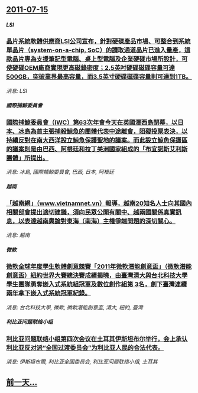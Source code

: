 ## [2011-07-15](/news/2011/07/15/index.md)

##### LSI
### [ 晶片系統軟體供應商LSI公司宣布，針對硬碟產品市場、可整合到系統單晶片（system-on-a-chip, SoC）的讀取通道晶片已進入量產，這款晶片專為支援筆記型電腦、桌上型電腦及企業硬碟市場所設計，可使硬碟OEM廠商實現更高磁錄密度；2.5英吋硬碟磁碟容量可達 500GB，突破業界最高容量，而3.5英寸硬碟磁碟容量則可達到1TB。 ](/news/2011/07/15/晶片系統軟體供應商LSI公司宣布-針對硬碟產品市場-可整合到系統單晶片-system-on-a-chip-SoC-的.md)
_消息: LSI_

##### 國際捕鯨委員會
### [ 國際捕鯨委員會（IWC）第63次年會今天在英國澤西島閉幕，以日本、冰島為首主張捕殺鯨魚的團體代表中途離會，阻礙投票表決，以持續反對在南大西洋設立鯨魚保護聖地的議案。而此設立鯨魚保護區的議案則是由巴西、阿根廷和拉丁美洲國家組成的「布宜諾斯艾利斯團體」所提出。 ](/news/2011/07/15/國際捕鯨委員會-IWC-第63次年會今天在英國澤西島閉幕-以日本-冰島為首主張捕殺鯨魚的團體代表中途離會-阻礙投票表決.md)
_消息: 冰島, 國際捕鯨委員會, 巴西, 日本, 阿根廷_

##### 越南
### [「越南網」（www.vietnamnet.vn）報導，越南20知名人士向其國內相關部會提出適切建議，須向民眾公開有關中、越兩國關係真實訊息，以表達越南輿論對東海（南海）主權爭端問題的深切關心。 ](/news/2011/07/15/越南網-wwwvietnamnetvn-報導-越南20知名人士向其國內相關部會提出適切建議-須向民眾公開有關中.md)
_消息: 越南_

##### 微軟
### [ 微軟全球年度學生軟體創意競賽「2011年微軟潛能創意盃」（微軟潛能創意盃）紐約世界大賽總決賽成績揭曉，由臺灣清大與台北科技大學學生團隊勇奪嵌入式系統組冠軍及數位創作組第 3名，創下臺灣連續兩年拿下嵌入式系統冠軍紀錄。 ](/news/2011/07/15/微軟全球年度學生軟體創意競賽-2011年微軟潛能創意盃-微軟潛能創意盃-紐約世界大賽總決賽成績揭曉-由臺灣清大與台北.md)
_消息: 台北科技大學, 微軟, 微軟潛能創意盃, 清大, 紐約, 臺灣_

##### 利比亚问题联络小组
### [利比亚问题联络小组第四次会议在土耳其伊斯坦布尔举行，会上承认利比亚反对派“全国过渡委员会”为利比亚人民的合法代表。](/news/2011/07/15/利比亚问题联络小组第四次会议在土耳其伊斯坦布尔举行-会上承认利比亚反对派-全国过渡委员会-为利比亚人民的合法代表.md)
_消息: 伊斯坦布爾, 利比亚全国委员会, 利比亚问题联络小组, 土耳其_

## [前一天...](/news/2011/07/14/index.md)

